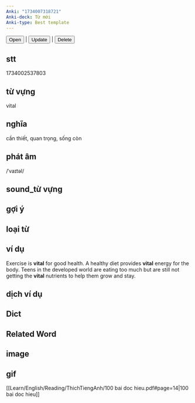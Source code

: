 ```yaml
---
Anki: "1734007318721"
Anki-deck: Từ mới
Anki-type: Best template
---
```

<button class="anki-btn-open">Open</button> | <button class="anki-btn-update">Update</button> | <button class="anki-btn-delete">Delete</button>

## stt
1734002537803
## từ vựng
vital
## nghĩa
cần thiết, quan trọng, sống còn
## phát âm
/ˈvaɪtəl/

## sound_từ vựng

## gợi ý

## loại từ

## ví dụ
Exercise is **vital** for good health.
A healthy diet provides **vital** energy for the body.
Teens in the developed world are eating too much but are still not getting the **vital** nutrients to help them grow and stay.
## dịch ví dụ

## Dict

## Related Word

## image

## gif
[[Learn/English/Reading/ThichTiengAnh/100 bai doc hieu.pdf#page=14|100 bai doc hieu]]